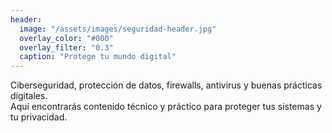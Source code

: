 ```yaml
---
header:
  image: "/assets/images/seguridad-header.jpg"
  overlay_color: "#000"
  overlay_filter: "0.3"
  caption: "Protege tu mundo digital"
---
```


Ciberseguridad, protección de datos, firewalls, antivirus y buenas prácticas digitales.  
Aquí encontrarás contenido técnico y práctico para proteger tus sistemas y tu privacidad.
